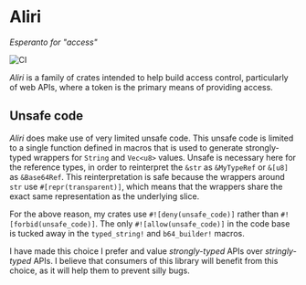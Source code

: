 # Aliri

<!-- markdownlint-disable MD036 -->
_Esperanto for "access"_
<!-- markdownlint-enable MD036 -->

![CI](https://github.com/neoeinstein/aliri/workflows/CI/badge.svg?branch=master&event=push)

_Aliri_ is a family of crates intended to help build access control,
particularly of web APIs, where a token is the primary means of providing
access.

## Unsafe code

_Aliri_ does make use of very limited unsafe code. This unsafe code is limited
to a single function defined in macros that is used to generate strongly-typed
wrappers for `String` and `Vec<u8>` values. Unsafe is necessary here for the
reference types, in order to reinterpret the `&str` as `&MyTypeRef` or `&[u8]`
as `&Base64Ref`. This reinterpretation is safe because the wrappers around `str`
use `#[repr(transparent)]`, which means that the wrappers share the exact same
representation as the underlying slice.

For the above reason, my crates use `#![deny(unsafe_code)]` rather than
`#![forbid(unsafe_code)]`. The only `#![allow(unsafe_code)]` in the code base is
tucked away in the `typed_string!` and `b64_builder!` macros.

I have made this choice I prefer and value _strongly-typed_ APIs over
_stringly-typed_ APIs. I believe that consumers of this library will benefit
from this choice, as it will help them to prevent silly bugs.

